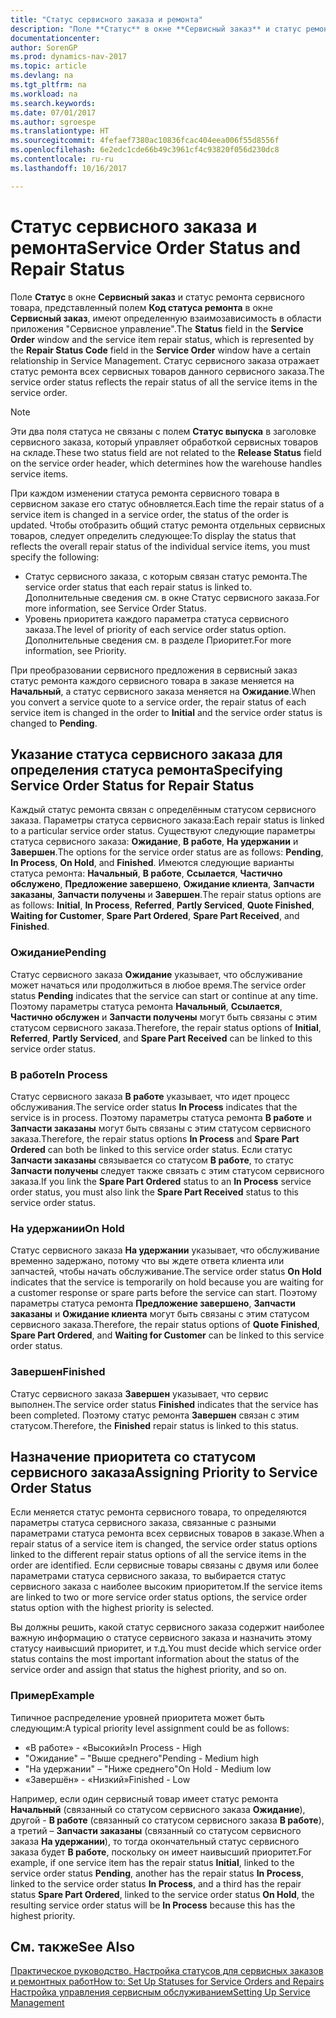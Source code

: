 ```yaml
---
title: "Статус сервисного заказа и ремонта"
description: "Поле **Статус** в окне **Сервисный заказ** и статус ремонта сервисного товара, представленный полем **Код статуса ремонта** в окне **Сервисный заказ**, имеют определенную взаимозависимость в области приложения \"Сервисное управление\". Статус сервисного заказа отражает статус ремонта всех сервисных товаров данного сервисного заказа."
documentationcenter: 
author: SorenGP
ms.prod: dynamics-nav-2017
ms.topic: article
ms.devlang: na
ms.tgt_pltfrm: na
ms.workload: na
ms.search.keywords: 
ms.date: 07/01/2017
ms.author: sgroespe
ms.translationtype: HT
ms.sourcegitcommit: 4fefaef7380ac10836fcac404eea006f55d8556f
ms.openlocfilehash: 6e2edc1cde66b49c3961cf4c93820f056d230dc8
ms.contentlocale: ru-ru
ms.lasthandoff: 10/16/2017

---
```

# <a name="service-order-status-and-repair-status"></a><span data-ttu-id="e03b1-104">Статус сервисного заказа и ремонта</span><span class="sxs-lookup"><span data-stu-id="e03b1-104">Service Order Status and Repair Status</span></span>
<span data-ttu-id="e03b1-105">Поле **Статус** в окне **Сервисный заказ** и статус ремонта сервисного товара, представленный полем **Код статуса ремонта** в окне **Сервисный заказ**, имеют определенную взаимозависимость в области приложения "Сервисное управление".</span><span class="sxs-lookup"><span data-stu-id="e03b1-105">The **Status** field in the **Service Order** window and the service item repair status, which is represented by the **Repair Status Code** field in the **Service Order** window have a certain relationship in Service Management.</span></span> <span data-ttu-id="e03b1-106">Статус сервисного заказа отражает статус ремонта всех сервисных товаров данного сервисного заказа.</span><span class="sxs-lookup"><span data-stu-id="e03b1-106">The service order status reflects the repair status of all the service items in the service order.</span></span>  
  
> [!NOTE]  
>  <span data-ttu-id="e03b1-107">Эти два поля статуса не связаны с полем **Статус выпуска** в заголовке сервисного заказа, который управляет обработкой сервисных товаров на складе.</span><span class="sxs-lookup"><span data-stu-id="e03b1-107">These two status field are not related to the **Release Status** field on the service order header, which determines how the warehouse handles service items.</span></span>  
  
 <span data-ttu-id="e03b1-108">При каждом изменении статуса ремонта сервисного товара в сервисном заказе его статус обновляется.</span><span class="sxs-lookup"><span data-stu-id="e03b1-108">Each time the repair status of a service item is changed in a service order, the status of the order is updated.</span></span> <span data-ttu-id="e03b1-109">Чтобы отобразить общий статус ремонта отдельных сервисных товаров, следует определить следующее:</span><span class="sxs-lookup"><span data-stu-id="e03b1-109">To display the status that reflects the overall repair status of the individual service items, you must specify the following:</span></span>  
  
* <span data-ttu-id="e03b1-110">Статус сервисного заказа, с которым связан статус ремонта.</span><span class="sxs-lookup"><span data-stu-id="e03b1-110">The service order status that each repair status is linked to.</span></span> <span data-ttu-id="e03b1-111">Дополнительные сведения см. в окне Статус сервисного заказа.</span><span class="sxs-lookup"><span data-stu-id="e03b1-111">For more information, see Service Order Status.</span></span>  
* <span data-ttu-id="e03b1-112">Уровень приоритета каждого параметра статуса сервисного заказа.</span><span class="sxs-lookup"><span data-stu-id="e03b1-112">The level of priority of each service order status option.</span></span> <span data-ttu-id="e03b1-113">Дополнительные сведения см. в разделе Приоритет.</span><span class="sxs-lookup"><span data-stu-id="e03b1-113">For more information, see Priority.</span></span>  
  
 <span data-ttu-id="e03b1-114">При преобразовании сервисного предложения в сервисный заказ статус ремонта каждого сервисного товара в заказе меняется на **Начальный**, а статус сервисного заказа меняется на **Ожидание**.</span><span class="sxs-lookup"><span data-stu-id="e03b1-114">When you convert a service quote to a service order, the repair status of each service item is changed in the order to **Initial** and the service order status is changed to **Pending**.</span></span>  
  
## <a name="specifying-service-order-status-for-repair-status"></a><span data-ttu-id="e03b1-115">Указание статуса сервисного заказа для определения статуса ремонта</span><span class="sxs-lookup"><span data-stu-id="e03b1-115">Specifying Service Order Status for Repair Status</span></span>  
<span data-ttu-id="e03b1-116">Каждый статус ремонта связан с определённым статусом сервисного заказа. Параметры статуса сервисного заказа:</span><span class="sxs-lookup"><span data-stu-id="e03b1-116">Each repair status is linked to a particular service order status.</span></span> <span data-ttu-id="e03b1-117">Существуют следующие параметры статуса сервисного заказа: **Ожидание**, **В работе**, **На удержании** и **Завершен**.</span><span class="sxs-lookup"><span data-stu-id="e03b1-117">The options for the service order status are as follows: **Pending**, **In Process**, **On Hold**, and **Finished**.</span></span> <span data-ttu-id="e03b1-118">Имеются следующие варианты статуса ремонта: **Начальный**, **В работе**, **Ссылается**, **Частично обслужено**, **Предложение завершено**, **Ожидание клиента**, **Запчасти заказаны**, **Запчасти получены** и **Завершен**.</span><span class="sxs-lookup"><span data-stu-id="e03b1-118">The repair status options are as follows: **Initial**, **In Process**, **Referred**, **Partly Serviced**, **Quote Finished**, **Waiting for Customer**, **Spare Part Ordered**, **Spare Part Received**, and **Finished**.</span></span>  
  
### <a name="pending"></a><span data-ttu-id="e03b1-119">Ожидание</span><span class="sxs-lookup"><span data-stu-id="e03b1-119">Pending</span></span>  
<span data-ttu-id="e03b1-120">Статус сервисного заказа **Ожидание** указывает, что обслуживание может начаться или продолжиться в любое время.</span><span class="sxs-lookup"><span data-stu-id="e03b1-120">The service order status **Pending** indicates that the service can start or continue at any time.</span></span> <span data-ttu-id="e03b1-121">Поэтому параметры статуса ремонта **Начальный**, **Ссылается**, **Частично обслужен** и **Запчасти получены** могут быть связаны с этим статусом сервисного заказа.</span><span class="sxs-lookup"><span data-stu-id="e03b1-121">Therefore, the repair status options of **Initial**, **Referred**, **Partly Serviced**, and **Spare Part Received** can be linked to this service order status.</span></span>  
  
### <a name="in-process"></a><span data-ttu-id="e03b1-122">В работе</span><span class="sxs-lookup"><span data-stu-id="e03b1-122">In Process</span></span>  
<span data-ttu-id="e03b1-123">Статус сервисного заказа **В работе** указывает, что идет процесс обслуживания.</span><span class="sxs-lookup"><span data-stu-id="e03b1-123">The service order status **In Process** indicates that the service is in process.</span></span> <span data-ttu-id="e03b1-124">Поэтому параметры статуса ремонта **В работе** и **Запчасти заказаны** могут быть связаны с этим статусом сервисного заказа.</span><span class="sxs-lookup"><span data-stu-id="e03b1-124">Therefore, the repair status options **In Process** and **Spare Part Ordered** can both be linked to this service order status.</span></span> <span data-ttu-id="e03b1-125">Если статус **Запчасти заказаны** связывается со статусом **В работе**, то статус **Запчасти получены** следует также связать с этим статусом сервисного заказа.</span><span class="sxs-lookup"><span data-stu-id="e03b1-125">If you link the **Spare Part Ordered** status to an **In Process** service order status, you must also link the **Spare Part Received** status to this service order status.</span></span>  
  
### <a name="on-hold"></a><span data-ttu-id="e03b1-126">На удержании</span><span class="sxs-lookup"><span data-stu-id="e03b1-126">On Hold</span></span>  
<span data-ttu-id="e03b1-127">Статус сервисного заказа **На удержании** указывает, что обслуживание временно задержано, потому что вы ждете ответа клиента или запчастей, чтобы начать обслуживание.</span><span class="sxs-lookup"><span data-stu-id="e03b1-127">The service order status **On Hold** indicates that the service is temporarily on hold because you are waiting for a customer response or spare parts before the service can start.</span></span> <span data-ttu-id="e03b1-128">Поэтому параметры статуса ремонта **Предложение завершено**, **Запчасти заказаны** и **Ожидание клиента** могут быть связаны с этим статусом сервисного заказа.</span><span class="sxs-lookup"><span data-stu-id="e03b1-128">Therefore, the repair status options of **Quote Finished**, **Spare Part Ordered**, and **Waiting for Customer** can be linked to this service order status.</span></span>  
  
### <a name="finished"></a><span data-ttu-id="e03b1-129">Завершен</span><span class="sxs-lookup"><span data-stu-id="e03b1-129">Finished</span></span>  
<span data-ttu-id="e03b1-130">Статус сервисного заказа **Завершен** указывает, что сервис выполнен.</span><span class="sxs-lookup"><span data-stu-id="e03b1-130">The service order status **Finished** indicates that the service has been completed.</span></span> <span data-ttu-id="e03b1-131">Поэтому статус ремонта **Завершен** связан с этим статусом.</span><span class="sxs-lookup"><span data-stu-id="e03b1-131">Therefore, the **Finished** repair status is linked to this status.</span></span>  
  
## <a name="assigning-priority-to-service-order-status"></a><span data-ttu-id="e03b1-132">Назначение приоритета со статусом сервисного заказа</span><span class="sxs-lookup"><span data-stu-id="e03b1-132">Assigning Priority to Service Order Status</span></span>  
<span data-ttu-id="e03b1-133">Если меняется статус ремонта сервисного товара, то определяются параметры статуса сервисного заказа, связанные с разными параметрами статуса ремонта всех сервисных товаров в заказе.</span><span class="sxs-lookup"><span data-stu-id="e03b1-133">When a repair status of a service item is changed, the service order status options linked to the different repair status options of all the service items in the order are identified.</span></span> <span data-ttu-id="e03b1-134">Если сервисные товары связаны с двумя или более параметрами статуса сервисного заказа, то выбирается статус сервисного заказа с наиболее высоким приоритетом.</span><span class="sxs-lookup"><span data-stu-id="e03b1-134">If the service items are linked to two or more service order status options, the service order status option with the highest priority is selected.</span></span>  
  
<span data-ttu-id="e03b1-135">Вы должны решить, какой статус сервисного заказа содержит наиболее важную информацию о статусе сервисного заказа и назначить этому статусу наивысший приоритет, и т.д.</span><span class="sxs-lookup"><span data-stu-id="e03b1-135">You must decide which service order status contains the most important information about the status of the service order and assign that status the highest priority, and so on.</span></span>  
  
### <a name="example"></a><span data-ttu-id="e03b1-136">Пример</span><span class="sxs-lookup"><span data-stu-id="e03b1-136">Example</span></span>  
<span data-ttu-id="e03b1-137">Типичное распределение уровней приоритета может быть следующим:</span><span class="sxs-lookup"><span data-stu-id="e03b1-137">A typical priority level assignment could be as follows:</span></span>  
  
* <span data-ttu-id="e03b1-138">«В работе» - «Высокий»</span><span class="sxs-lookup"><span data-stu-id="e03b1-138">In Process - High</span></span>  
* <span data-ttu-id="e03b1-139">"Ожидание" – "Выше среднего"</span><span class="sxs-lookup"><span data-stu-id="e03b1-139">Pending - Medium high</span></span>  
* <span data-ttu-id="e03b1-140">"На удержании" – "Ниже среднего"</span><span class="sxs-lookup"><span data-stu-id="e03b1-140">On Hold - Medium low</span></span>  
* <span data-ttu-id="e03b1-141">«Завершён» - «Низкий»</span><span class="sxs-lookup"><span data-stu-id="e03b1-141">Finished - Low</span></span>  
  
<span data-ttu-id="e03b1-142">Например, если один сервисный товар имеет статус ремонта **Начальный** (связанный со статусом сервисного заказа **Ожидание**), другой - **В работе** (связанный со статусом сервисного заказа **В работе**), а третий – **Запчасти заказаны** (связанный со статусом сервисного заказа **На удержании**), то тогда окончательный статус сервисного заказа будет **В работе**, поскольку он имеет наивысший приоритет.</span><span class="sxs-lookup"><span data-stu-id="e03b1-142">For example, if one service item has the repair status **Initial**, linked to the service order status **Pending**, another has the repair status **In Process**, linked to the service order status **In Process**, and a third has the repair status **Spare Part Ordered**, linked to the service order status **On Hold**, the resulting service order status will be **In Process** because this has the highest priority.</span></span>  
  
## <a name="see-also"></a><span data-ttu-id="e03b1-143">См. также</span><span class="sxs-lookup"><span data-stu-id="e03b1-143">See Also</span></span>  
[<span data-ttu-id="e03b1-144">Практическое руководство. Настройка статусов для сервисных заказов и ремонтных работ</span><span class="sxs-lookup"><span data-stu-id="e03b1-144">How to: Set Up Statuses for Service Orders and Repairs</span></span>](service-order-repair-status.md)  
[<span data-ttu-id="e03b1-145">Настройка управления сервисным обслуживанием</span><span class="sxs-lookup"><span data-stu-id="e03b1-145">Setting Up Service Management</span></span>](service-setup-service.md)  

